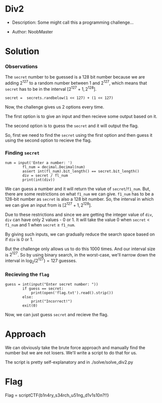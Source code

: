 # Div2 

- Description: Some might call this a programming challenge...

- Author: NoobMaster

# Solution

### Observations
The `secret` number to be guessed is a 128 bit number because we are adding $2^{127}$ to a random number between $1$ and $2^{127}$, which means that `secret` has to be in the interval $[2^{127} + 1, 2^{128}]$.
```
secret =  secrets.randbelow(1 << 127) + (1 << 127)
```

Now, the challenge gives us $2$ options every time.

The first option is to give an input and then recieve some output based on it.

The second option is to guess the `secret` and it will output the flag.

So, first we need to find the `secret` using the first option and then guess it using the second option to recieve the flag.

### Finding `secret`

```
num = input('Enter a number: ')
        fl_num = decimal.Decimal(num)
        assert int(fl_num).bit_length() == secret.bit_length()
        div = secret / fl_num
        print(int(div))
```
We can guess a number and it will return the value of `secret`/`f1_num`. But, there are some restrictions on what `f1_num` we can give. `f1_num` has to be a $128$-bit number as `secret` is also a $128$ bit number. So, the interval in which we can give an input from is $[2^{127} + 1, 2^{128}]$.

Due to these restrictions and since we are getting the integer value of `div`, `div` can have only $2$ values - $0$ or $1$. It will take the value $0$ when `secret` $<$ `f1_num` and $1$ when `secret` $\geq$ `f1_num`.

By giving such inputs, we can gradually reduce the search space based on if `div` is $0$ or $1$.

But the challenge only allows us to do this $1000$ times. And our interval size is $2^{127}$. So by using binary search, in the worst-case, we'll narrow down the interval in $\log_2(2^{127}) = 127$ guesses.

### Recieving the `flag`

```
guess = int(input("Enter secret number: "))
        if guess == secret:
            print(open('flag.txt').read().strip())
        else:
            print("Incorrect!")
        exit(0)
```
Now, we can just guess `secret` and recieve the flag.

# Approach

We can obviously take the brute force approach and manually find the number but we are not losers. We'll write a script to do that for us.

The script is pretty self-explanatory and in ./solve/solve_div2.py

# Flag

Flag = scriptCTF{b1n4ry_s34rch_u51ng_d1v1s10n?!!}
